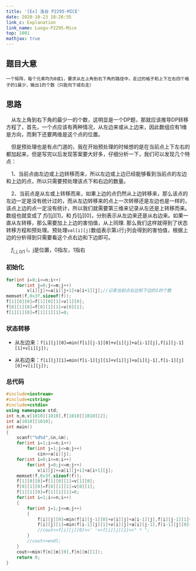 ```yaml
---
title: '[Ex] 洛谷 P2295-MICE'
date: 2020-10-23 18:26:55
link_c: Explanation
link_name: Luogu-P2295-Mice
top: 1001
mathjax: true
---
```




## 题目大意

	一个矩阵，每个元素均为0或1，要求从左上角到右下角的路径中，走过的格子和上下左右四个格子的1最少，输出1的个数（只能向下或右走）

<!--more-->

## 思路

&#8195;从左上角到右下角的最少一的个数，这明显是一个DP题，那就应该推导DP转移方程了，首先，一个点应该有两种情况，从左边来或从上边来，因此数组应有1维是方向，而剩下还要两维是这个点的位置。

&#8195;但是预处理也是有点门道的，我在开始预处理的时候想的是在当前点上下左右的都加起来，但是写完以后发现答案要大好多，仔细分析一下，我们可以发现几个特点：

&#8195;1、当前点由左边或上边转移而来，所以左边或上边已经能够看到当前点的左边和上边的点，所以只需要预处理该点下和右边的数量。

&#8195;2、当前点是从左或上转移而来，如果上边的点仍然从上边转移来，那么该点的左边一定是没有统计过的，而从左边转移来的点上一次转移还是左边也是一样的，该点上边的点一定没有统计，所以我们就需要第三维来记录从左还是上转移而来。数组也就变成了 $f[i][j][1]$，和 $f[i][j][0]$，分别表示从左边来还是从右边来。如果一直从左转移，那么需要加上上边的害怕值，从上同理.
那么我们这样就得到了状态转移方程和预处理。预处理`val[i][j]`数组表示第`i`行`j`列会得到的害怕值，根据上边的分析得到只需要看这个点右边和下边即可。

&#8195;$f_{i,j,0/1}$ i，j是位置，0指左，1指右

### 初始化

```c++
for(int i=0;i<=n;i++)
	for(int j=0;j<=m;j++)
		v[i][j]+=a[i][j+1]+a[i+1][j];//记录当前点右边和下边的1的个数
memset(f,0x3f,sizeof(f));
f[1][0][0]=f[1][0][1]=v[1][0]; 
f[0][1][0]=f[0][1][1]=v[0][1];
f[1][1][0]=f[1][1][1]=0;
```

### 状态转移

- 从左边来：`f[i][j][0]=min(f[i][j-1][0]+v[i][j]+a[i-1][j],f[i][j-1][1]+v[i][j]);`

- 从右边来：`f[i][j][1]=min(f[i-1][j][1]+v[i][j]+a[i][j-1],f[i-1][j][0]+v[i][j]);`

### 总代码

```c++
#include<iostream>
#include<cstring>
#include<cstdio>
using namespace std;
int n,m,v[1010][1010],f[1010][1010][2];
int a[1010][1010];
int main()
{
	scanf("%d%d",&n,&m);
	for(int i=1;i<=n;i++)
		for(int j=1;j<=m;j++)
			cin>>a[i][j];
	for(int i=0;i<=n;i++)
		for(int j=0;j<=m;j++)
			v[i][j]+=a[i][j+1]+a[i+1][j];
	memset(f,0x3f,sizeof(f));
	f[1][0][0]=f[1][0][1]=v[1][0]; 
	f[0][1][0]=f[0][1][1]=v[0][1];
	f[1][1][0]=f[1][1][1]=0;
	for(int i=1;i<=n;i++)
	{
		for(int j=1;j<=m;j++)
		{
			f[i][j][0]=min(f[i][j-1][0]+v[i][j]+a[i-1][j],f[i][j-1][1]+v[i][j]);
			f[i][j][1]=min(f[i-1][j][1]+v[i][j]+a[i][j-1],f[i-1][j][0]+v[i][j]);
			//cout<<f[i][j][0]<<' '<<f[i][j][1]<<" * ";
		}
		//cout<<endl;
	}
	cout<<min(f[n][m][0],f[n][m][1]);
	return 0;
}
```